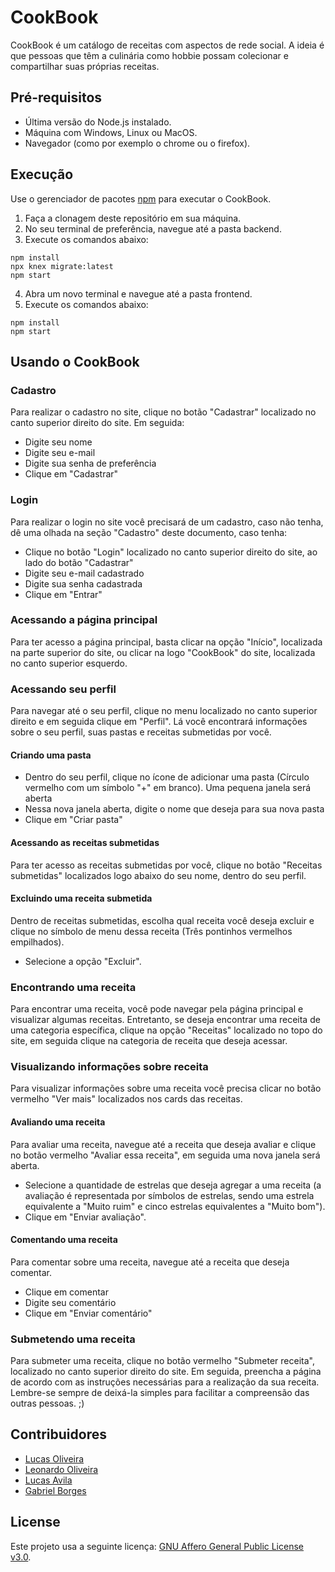# CookBook

CookBook é um catálogo de receitas com aspectos de rede social. A ideia é que pessoas que têm a culinária como hobbie possam colecionar e compartilhar suas próprias receitas.

## Pré-requisitos
* Última versão do Node.js instalado.
* Máquina com Windows, Linux ou MacOS.
* Navegador (como por exemplo o chrome ou o firefox).

## Execução

Use o gerenciador de pacotes [npm](https://www.npmjs.com/) para executar o CookBook.

1. Faça a clonagem deste repositório em sua máquina.
2. No seu terminal de preferência, navegue até a pasta backend.
3. Execute os comandos abaixo:
```
npm install
npx knex migrate:latest
npm start
```
4. Abra um novo terminal e navegue até a pasta frontend.
5. Execute os comandos abaixo:
```
npm install
npm start
```

## Usando o CookBook
### Cadastro
Para realizar o cadastro no site, clique no botão "Cadastrar" localizado no canto superior direito do site.
Em seguida:
* Digite seu nome
* Digite seu e-mail
* Digite sua senha de preferência
* Clique em "Cadastrar"
### Login
Para realizar o login no site você precisará de um cadastro, caso não tenha, dê uma olhada na seção "Cadastro" deste documento, caso tenha:
* Clique no botão "Login" localizado no canto superior direito do site, ao lado do botão "Cadastrar"
* Digite seu e-mail cadastrado
* Digite sua senha cadastrada
* Clique em "Entrar"
### Acessando a página principal
Para ter acesso a página principal, basta clicar na opção "Início", localizada na parte superior do site, ou clicar na logo "CookBook" do site, localizada no canto superior esquerdo.
### Acessando seu perfil
Para navegar até o seu perfil, clique no menu localizado no canto superior direito e em seguida clique em "Perfil". Lá você encontrará informações sobre o seu perfil, suas pastas e receitas submetidas por você.
#### Criando uma pasta
* Dentro do seu perfil, clique no ícone de adicionar uma pasta (Círculo vermelho com um símbolo "+" em branco). Uma pequena janela será aberta
* Nessa nova janela aberta, digite o nome que deseja para sua nova pasta
* Clique em "Criar pasta"
#### Acessando as receitas submetidas
Para ter acesso as receitas submetidas por você, clique no botão "Receitas submetidas" localizados logo abaixo do seu nome, dentro do seu perfil.
#### Excluindo uma receita submetida
Dentro de receitas submetidas, escolha qual receita você deseja excluir e clique no símbolo de menu dessa receita (Três pontinhos vermelhos empilhados).
* Selecione a opção "Excluir".
### Encontrando uma receita
Para encontrar uma receita, você pode navegar pela página principal e visualizar algumas receitas. Entretanto, se deseja encontrar uma receita de uma categoria específica, clique na opção "Receitas" localizado no topo do site, em seguida clique na categoria de receita que deseja acessar.
### Visualizando informações sobre receita
Para visualizar informações sobre uma receita você precisa clicar no botão vermelho "Ver mais" localizados nos cards das receitas. 
#### Avaliando uma receita
Para avaliar uma receita, navegue até a receita que deseja avaliar e clique no botão vermelho "Avaliar essa receita", em seguida uma nova janela será aberta.
* Selecione a quantidade de estrelas que deseja agregar a uma receita (a avaliação é representada por símbolos de estrelas, sendo uma estrela equivalente a "Muito ruim" e cinco estrelas equivalentes a "Muito bom").
* Clique em "Enviar avaliação".
#### Comentando uma receita
Para comentar sobre uma receita, navegue até a receita que deseja comentar.
* Clique em comentar
* Digite seu comentário
* Clique em "Enviar comentário"
### Submetendo uma receita
Para submeter uma receita, clique no botão vermelho "Submeter receita", localizado no canto superior direito do site. Em seguida, preencha a página de acordo com as instruções necessárias para a realização da sua receita. Lembre-se sempre de deixá-la simples para facilitar a compreensão das outras pessoas. ;)


## Contribuidores
* [Lucas Oliveira](https://github.com/Lucas0liveira)
* [Leonardo Oliveira](https://github.com/Leozaru)
* [Lucas Avila](https://github.com/Lblaster)
* [Gabriel Borges](https://github.com/GabrielBG0)

## License
Este projeto usa a seguinte licença: [GNU Affero General Public License v3.0](https://www.gnu.org/licenses/agpl-3.0.pt-br.html).

